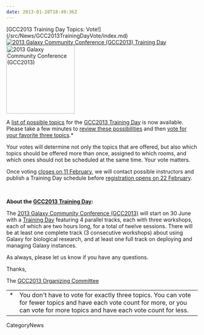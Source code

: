 ```yaml
---
date: 2013-01-28T18:49:36Z
---
```

<div class='newsItemHeader'>[GCC2013 Training Day Topics: Vote!](/src/News/GCC2013TrainingDayVote/index.md)</div>

<div class='right'><a href='/Events/GCC2013/TrainingDay'><img src='/Images/Logos/GCC2013TrainingDayLogo200.png' alt='2013 Galaxy Community Conference (GCC2013) Training Day' /></a><br />
<div class='right'><a href='/Events/GCC2013'><img src='/Images/Logos/GCC2013Logo200.png' alt='2013 Galaxy Community Conference (GCC2013)' width="180" /></a> </div></div>

A [list of possible topics](/Events/GCC2013/TrainingDay#topics) for the [GCC2013 Training Day](/Events/GCC2013/TrainingDay) is now available.  Please take a few minutes to [review these possibilities](/Events/GCC2013/TrainingDay#topics) and then [vote for your favorite three topics](http://bit.ly/gcc2013tdpoll).*

Your votes will determine not only the topics that are offered, but also which topics should be offered more than once, assigned to which rooms, and which ones should not be scheduled at the same time.  Your vote matters.  

Once voting [closes on 11 February](/Events/GCC2013/KeyDates), we will contact possible instructors and publish a Training Day schedule before [registration opens on 22 February](/src/Events/GCC2013/Register/index.md).

<br />

**About the [GCC2013 Training Day](/src/Events/GCC2013/TrainingDay/index.md):**

The [2013 Galaxy Community Conference (GCC2013)](/Events/GCC2013) will start on 30 June with a [Training Day](/src/Events/GCC2013/TrainingDay/index.md) featuring 4 parallel tracks, each with three workshops, each of which are two hours long, for a total of twelve sessions. There will be at least one complete track (3 consecutive workshops) about using Galaxy for biological research, and at least one full track on deploying and managing Galaxy instances.

As always, please let us know if you have any questions.

Thanks,

The [GCC2013 Organizing Committee](/src/Events/GCC2013/Organizers/index.md)

<table>
  <tr>
    <td style=" vertical-align: top; border: none;"> * </td>
    <td style=" border: none;"> You don't have to vote for exactly three topics. You can vote for fewer topics and have each vote count for more, or you can vote for more topics and have each vote count for less. </td>
  </tr>
</table>



CategoryNews
